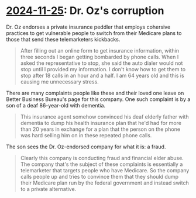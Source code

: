 # [2024-11-25](https://s3.amazonaws.com/writecomments.com/transcripts/e0d044b0b7163326219448c2fb232310.csv): Dr. Oz's corruption

Dr. Oz endorses a private insurance peddler that employs cohersive practices to get vulnerable people to switch from their Medicare plans to those that send these telemarketers kickbacks.

> After filling out an online form to get insurance information, within three seconds I began getting bombarded by phone calls. When I asked the representative to stop, she said the auto dialer would not stop until I provided my information. I don't know how to get them to stop after 18 calls in an hour and a half. I am 64 years old and this is causing me unnecessary stress.

There are many complaints people like these and their loved one leave on Better Business Bureau's page for this company. One such complaint is by a son of a deaf 86-year-old with dementia.

> This insurance agent somehow convinced his deaf elderly father with dementia to dump his health insurance plan that he'd had for more than 20 years in exchange for a plan that the person on the phone was hard selling him on in these repeated phone calls.

The son sees the Dr. Oz-endorsed company for what it is: a fraud.

> Clearly this company is conducting fraud and financial elder abuse. The company that's the subject of these complaints is essentially a telemarketer that targets people who have Medicare. So the company calls people up and tries to convince them that they should dump their Medicare plan run by the federal government and instead switch to a private alternative.

